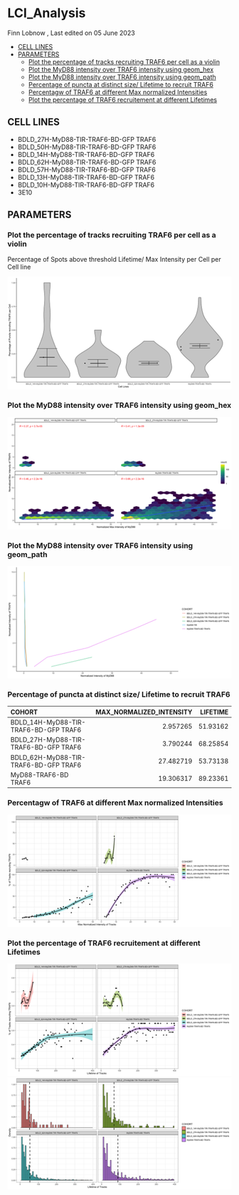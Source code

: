 LCI_Analysis
================
Finn Lobnow
, Last edited on 05 June 2023

- <a href="#cell-lines" id="toc-cell-lines">CELL LINES</a>
- <a href="#parameters" id="toc-parameters">PARAMETERS</a>
  - <a
    href="#plot-the-percentage-of-tracks-recruiting-traf6-per-cell-as-a-violin"
    id="toc-plot-the-percentage-of-tracks-recruiting-traf6-per-cell-as-a-violin">Plot
    the percentage of tracks recruiting TRAF6 per cell as a violin</a>
  - <a href="#plot-the-myd88-intensity-over-traf6-intensity-using-geom_hex"
    id="toc-plot-the-myd88-intensity-over-traf6-intensity-using-geom_hex">Plot
    the MyD88 intensity over TRAF6 intensity using geom_hex</a>
  - <a href="#plot-the-myd88-intensity-over-traf6-intensity-using-geom_path"
    id="toc-plot-the-myd88-intensity-over-traf6-intensity-using-geom_path">Plot
    the MyD88 intensity over TRAF6 intensity using geom_path</a>
  - <a
    href="#percentage-of-puncta-at-distinct-size-lifetime-to-recruit-traf6"
    id="toc-percentage-of-puncta-at-distinct-size-lifetime-to-recruit-traf6">Percentage
    of puncta at distinct size/ Lifetime to recruit TRAF6</a>
  - <a href="#percentagw-of-traf6-at-different-max-normalized-intensities"
    id="toc-percentagw-of-traf6-at-different-max-normalized-intensities">Percentagw
    of TRAF6 at different Max normalized Intensities</a>
  - <a
    href="#plot-the-percentage-of-traf6-recruitement-at-different-lifetimes"
    id="toc-plot-the-percentage-of-traf6-recruitement-at-different-lifetimes">Plot
    the percentage of TRAF6 recruitement at different Lifetimes</a>

## CELL LINES

- BDLD_27H-MyD88-TIR-TRAF6-BD-GFP TRAF6
- BDLD_50H-MyD88-TIR-TRAF6-BD-GFP TRAF6
- BDLD_14H-MyD88-TIR-TRAF6-BD-GFP TRAF6
- BDLD_62H-MyD88-TIR-TRAF6-BD-GFP TRAF6
- BDLD_57H-MyD88-TIR-TRAF6-BD-GFP TRAF6
- BDLD_13H-MyD88-TIR-TRAF6-BD-GFP TRAF6
- BDLD_10H-MyD88-TIR-TRAF6-BD-GFP TRAF6
- 3E10

## PARAMETERS

### Plot the percentage of tracks recruiting TRAF6 per cell as a violin

Percentage of Spots above threshold Lifetime/ Max Intensity per Cell per
Cell line

![](LCI_ANALYSIS_files/figure-gfm/unnamed-chunk-5-1.png)<!-- -->

### Plot the MyD88 intensity over TRAF6 intensity using geom_hex

![](LCI_ANALYSIS_files/figure-gfm/unnamed-chunk-6-1.png)<!-- -->

### Plot the MyD88 intensity over TRAF6 intensity using geom_path

![](LCI_ANALYSIS_files/figure-gfm/unnamed-chunk-7-1.png)<!-- -->

### Percentage of puncta at distinct size/ Lifetime to recruit TRAF6

| COHORT                                | MAX_NORMALIZED_INTENSITY | LIFETIME |
|:--------------------------------------|-------------------------:|---------:|
| BDLD_14H-MyD88-TIR-TRAF6-BD-GFP TRAF6 |                 2.957265 | 51.93162 |
| BDLD_27H-MyD88-TIR-TRAF6-BD-GFP TRAF6 |                 3.790244 | 68.25854 |
| BDLD_62H-MyD88-TIR-TRAF6-BD-GFP TRAF6 |                27.482719 | 53.73138 |
| MyD88-TRAF6-BD TRAF6                  |                19.306317 | 89.23361 |

### Percentagw of TRAF6 at different Max normalized Intensities

![](LCI_ANALYSIS_files/figure-gfm/unnamed-chunk-9-1.png)<!-- -->

### Plot the percentage of TRAF6 recruitement at different Lifetimes

![](LCI_ANALYSIS_files/figure-gfm/unnamed-chunk-10-1.png)<!-- -->![](LCI_ANALYSIS_files/figure-gfm/unnamed-chunk-10-2.png)<!-- -->
